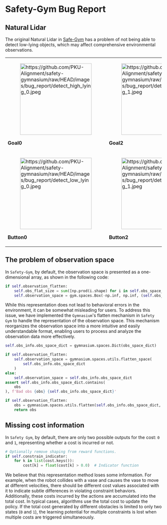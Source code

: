 # Safety-Gym Bug Report

## Natural Lidar

The original Natural Lidar in [Safe-Gym](https://github.com/openai/safety-gym) has a problem of not being able to detect low-lying objects, which may affect comprehensive environmental observations.

<table class="docutils align-default">
  <tbody>
    <tr class="row-odd">
      <td>
        <figure class="align-default">
          <img
              alt="https://github.com/PKU-Alignment/safety-gymnasium/raw/HEAD/images/bug_report/detect_high_lying_0.jpeg"
              src="https://github.com/PKU-Alignment/safety-gymnasium/raw/HEAD/images/bug_report/detect_high_lying_0.jpeg" style="width: 230px;">
        </figure>
        <p class="centered">
          <strong><a class="reference internal"><span class="std std-ref">Goal0</span></a></strong>
        </p>
      </td>
      <td>
        <figure class="align-default">
          <a class="reference external image-reference"><img
              alt="https://github.com/PKU-Alignment/safety-gymnasium/raw/HEAD/images/bug_report/detect_high_lying_1.jpeg"
              src="https://github.com/PKU-Alignment/safety-gymnasium/raw/HEAD/images/bug_report/detect_high_lying_1.jpeg" style="width: 230px;"></a>
        </figure>
        <p class="centered">
          <strong><a class="reference internal"><span class="std std-ref">Goal2</span></a></strong>
        </p>
      </td>
    </tr>
    <tr class="row-even">
      <td>
        <figure class="align-default">
          <a class="reference external image-reference"><img
              alt="https://github.com/PKU-Alignment/safety-gymnasium/raw/HEAD/images/bug_report/detect_low_lying_0.jpeg"
              src="https://github.com/PKU-Alignment/safety-gymnasium/raw/HEAD/images/bug_report/detect_low_lying_0.jpeg" style="width: 230px;"></a>
        </figure>
        <p class="centered">
          <strong><a class="reference internal"><span class="std std-ref">Button0</span></a></strong>
        </p>
      </td>
      <td>
        <figure class="align-default">
          <a class="reference external image-reference" href="./button#button2"><img
              alt="https://github.com/PKU-Alignment/safety-gymnasium/raw/HEAD/images/bug_report/detect_low_lying_1.jpeg"
              src="https://github.com/PKU-Alignment/safety-gymnasium/raw/HEAD/images/bug_report/detect_low_lying_1.jpeg" style="width: 230px;"></a>
        </figure>
        <p class="centered">
          <strong><a class="reference internal"><span class="std std-ref">Button2</span></a></strong>
        </p>
      </td>
    </tr>
  </tbody>
</table>

## The problem of observation space

In `Safety-Gym`, by default, the observation space is presented as a one-dimensional array, as shown in the following code:

```python
if self.observation_flatten:
    self.obs_flat_size = sum([np.prod(i.shape) for i in self.obs_space_dict.values()])
    self.observation_space = gym.spaces.Box(-np.inf, np.inf, (self.obs_flat_size,), dtype=np.float32)

```

While this representation does not lead to behavioral errors in the environment, it can be somewhat misleading for users. To address this issue, we have implemented the `Gymnasium`'s flatten mechanism in `Safety Gym` to handle the representation of the observation space. This mechanism reorganizes the observation space into a more intuitive and easily understandable format, enabling users to process and analyze the observation data more effectively.

```python
self.obs_info.obs_space_dict = gymnasium.spaces.Dict(obs_space_dict)

if self.observation_flatten:
    self.observation_space = gymnasium.spaces.utils.flatten_space(
        self.obs_info.obs_space_dict
    )
else:
    self.observation_space = self.obs_info.obs_space_dict
assert self.obs_info.obs_space_dict.contains(
    obs
), f'Bad obs {obs} {self.obs_info.obs_space_dict}'

if self.observation_flatten:
    obs = gymnasium.spaces.utils.flatten(self.obs_info.obs_space_dict, obs)
    return obs
```

## Missing cost information

In `Safety Gym`, by default, there are only two possible outputs for the cost: `0` and `1`, representing whether a cost is incurred or not.

```python
# Optionally remove shaping from reward functions.
if self.constrain_indicator:
    for k in list(cost.keys()):
        cost[k] = float(cost[k] > 0.0)  # Indicator function
```

We believe that this representation method loses some information. For example, when the robot collides with a vase and causes the vase to move at different velocities, there should be different cost values associated with it to indicate subtle differences in violating constraint behaviors. Additionally, these costs incurred by the actions are accumulated into the total cost. In typical cases, algorithms use the total cost to update the policy. If the total cost generated by different obstacles is limited to only two states (`0` and `1`), the learning potential for multiple constraints is lost when multiple costs are triggered simultaneously.
